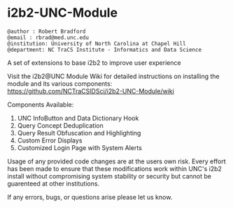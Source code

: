 # i2b2-UNC-Module
```
@author : Robert Bradford
@email : rbrad@med.unc.edu
@institution: University of North Carolina at Chapel Hill
@department: NC TraCS Institute - Informatics and Data Science
```

A set of extensions to base i2b2 to improve user experience


Visit the i2b2@UNC Module Wiki for detailed instructions on installing the module and its various components:
https://github.com/NCTraCSIDSci/i2b2-UNC-Module/wiki

Components Available:
1. UNC InfoButton and Data Dictionary Hook
2. Query Concept Deduplication
3. Query Result Obfuscation and Highlighting
4. Custom Error Displays
5. Customized Login Page with System Alerts

Usage of any provided code changes are at the users own risk. Every effort has been made to ensure that these modifications work within UNC's i2b2 install without compromising system stability or security but cannot be guarenteed at other institutions.

If any errors, bugs, or questions arise please let us know.
